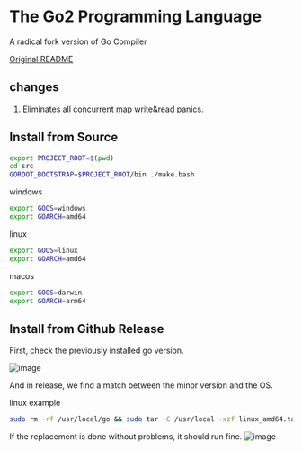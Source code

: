 # The Go2 Programming Language

A radical fork version of Go Compiler


[Original README](./old.README.md)


## changes

1. Eliminates all concurrent map write&read panics.

## Install from Source

```bash 
export PROJECT_ROOT=$(pwd)
cd src 
GOROOT_BOOTSTRAP=$PROJECT_ROOT/bin ./make.bash
```

windows
```bash
export GOOS=windows 
export GOARCH=amd64
```

linux
```bash
export GOOS=linux 
export GOARCH=amd64
```

macos
```bash
export GOOS=darwin 
export GOARCH=arm64
```

## Install from Github Release

First, check the previously installed go version. 

![image](https://github.com/user-attachments/assets/629a0749-53de-46ba-94de-af09c0072ee0)

And in release, we find a match between the minor version and the OS.

linux example
```bash
sudo rm -rf /usr/local/go && sudo tar -C /usr/local -xzf linux_amd64.tar.gz
```

If the replacement is done without problems, it should run fine.
![image](https://github.com/user-attachments/assets/dbac61d0-7721-4cc9-a181-f6563f609738)

